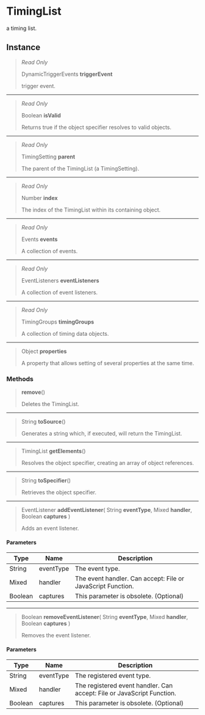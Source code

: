 # TimingList
a timing list.

## Instance
> *Read Only* 
> 
> DynamicTriggerEvents **triggerEvent** 
>
> trigger event.
*** 
> *Read Only* 
> 
> Boolean **isValid** 
>
> Returns true if the object specifier resolves to valid objects.
*** 
> *Read Only* 
> 
> TimingSetting **parent** 
>
> The parent of the TimingList (a TimingSetting).
*** 
> *Read Only* 
> 
> Number **index** 
>
> The index of the TimingList within its containing object.
*** 
> *Read Only* 
> 
> Events **events** 
>
> A collection of events.
*** 
> *Read Only* 
> 
> EventListeners **eventListeners** 
>
> A collection of event listeners.
*** 
> *Read Only* 
> 
> TimingGroups **timingGroups** 
>
> A collection of timing data objects.
*** 
> Object **properties** 
>
> A property that allows setting of several properties at the same time.

### Methods
> **remove**()
> 
> Deletes the TimingList.
*** 
> String **toSource**()
> 
> Generates a string which, if executed, will return the TimingList.
*** 
> TimingList **getElements**()
> 
> Resolves the object specifier, creating an array of object references.
*** 
> String **toSpecifier**()
> 
> Retrieves the object specifier.
*** 
> EventListener **addEventListener**( String **eventType**, Mixed **handler**, Boolean **captures** )
> 
> Adds an event listener.
#### Parameters
| Type | Name | Description |
|---|---|---|
| String | eventType | The event type. |
| Mixed | handler | The event handler. Can accept: File or JavaScript Function. |
| Boolean | captures | This parameter is obsolete. (Optional) |

*** 
> Boolean **removeEventListener**( String **eventType**, Mixed **handler**, Boolean **captures** )
> 
> Removes the event listener.
#### Parameters
| Type | Name | Description |
|---|---|---|
| String | eventType | The registered event type. |
| Mixed | handler | The registered event handler. Can accept: File or JavaScript Function. |
| Boolean | captures | This parameter is obsolete. (Optional) |


